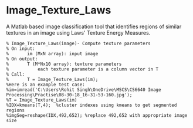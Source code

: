 # Image_Texture_Laws
A Matlab based image classification tool that identifies regions of similar textures in an image using Laws' Texture Energy Measures.

    % Image_Texture_Laws(image)- Compute texture parameters
    % On input:
    %       im (MxN array): input image
    % On output:
    %       T (M*Nx10 array): texture parameters
    %           each texture parameter is a column vector in T
    % Call:
    %       T = Image_Texture_Laws(im);
    %Here is an example test case:
    %im=imread('C:\Users\Rohit Singh\OneDrive\MSCS\CS6640 Image Processing\Practise\08-30-18_16-31-53-160.jpg');
    %T = Image_Texture_Laws(im)
    %IDX=kmeans(T,4);  %cluster indexes using kmeans to get segmented regions
    %imgSeg=reshape(IDX,492,652); %replace 492,652 with appropriate image size


